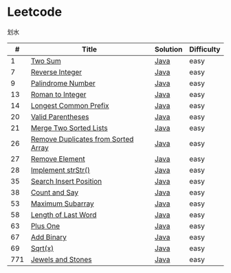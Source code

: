 # Leetcode
划水


| #   | Title  | Solution | Difficulty |
| --- | ------ | -------- | ---------- |
| 1 | [Two Sum](https://leetcode.com/problems/two-sum/) | [Java](https://github.com/Alone95/Leetcode/blob/master/src/Two_Sum.java) | easy |
| 7 | [Reverse Integer](https://leetcode.com/problems/reverse-integer/description/) | [Java](https://github.com/Alone95/Leetcode/blob/master/src/reverse.java) | easy |
| 9 | [Palindrome Number](https://leetcode.com/problems/palindrome-number/description/) | [Java](https://github.com/Alone95/Leetcode/blob/master/src/Palindrome_Number.java) | easy |
| 13 | [Roman to Integer](https://leetcode.com/problems/roman-to-integer/) | [Java](https://github.com/Alone95/Leetcode/blob/master/src/romanToInteger.java) | easy |
| 14 | [Longest Common Prefix](https://leetcode.com/problems/longest-common-prefix/description/) | [Java](https://github.com/Alone95/Leetcode/blob/master/src/longestCommonPrefix.java) | easy |
| 20 | [Valid Parentheses ](https://leetcode.com/problems/valid-parentheses/) | [Java](https://github.com/Alone95/Leetcode/blob/master/src/validParentheses.java) | easy |
| 21 | [Merge Two Sorted Lists](https://leetcode.com/problems/merge-two-sorted-lists/) | [Java](https://github.com/Alone95/Leetcode/blob/master/src/mergeTwoSortedLists.java) | easy |
| 26 | [Remove Duplicates from Sorted Array](https://leetcode.com/problems/remove-duplicates-from-sorted-array/) | [Java](https://github.com/Alone95/Leetcode/blob/master/src/removeDuplicatesfromSortedArray.java) | easy |
| 27 | [Remove Element](https://leetcode.com/problems/remove-element/) | [Java](https://github.com/Alone95/Leetcode/blob/master/src/removeElement.java) | easy |
| 28 | [Implement strStr()](https://leetcode.com/problems/implement-strstr) | [Java](https://github.com/Alone95/Leetcode/blob/master/src/implementStrStr.java) | easy |
| 35 | [Search Insert Position](https://leetcode.com/problems/search-insert-position/) | [Java](https://github.com/Alone95/Leetcode/blob/master/src/searchInsertPosition.java) | easy |
| 38 | [Count and Say](https://leetcode.com/problems/count-and-say/description/) | [Java](https://github.com/Alone95/Leetcode/blob/master/src/countAndSay.java) | easy |
| 53 | [Maximum Subarray](https://leetcode.com/problems/maximum-subarray/description/) | [Java](https://github.com/Alone95/Leetcode/blob/master/src/maximumSubarray.java) | easy |
| 58 | [Length of Last Word](https://leetcode.com/problems/length-of-last-word/) | [Java](https://github.com/Alone95/Leetcode/blob/master/src/lengthofLastWord.java) | easy |
| 63 | [Plus One](https://leetcode.com/problems/plus-one/description/) | [Java](https://github.com/Alone95/Leetcode/blob/master/src/plusOne.java) | easy |
| 67 | [Add Binary](https://leetcode.com/problems/add-binary/description/) | [Java](https://github.com/Alone95/Leetcode/blob/master/src/addBinary.java) | easy |
| 69 | [Sqrt(x)](https://leetcode.com/problems/sqrtx/description/) | [Java](https://github.com/Alone95/Leetcode/blob/master/src/sqrt_x.java) | easy |
| 771| [Jewels and Stones](https://leetcode.com/problems/jewels-and-stones/) | [Java](https://github.com/Alone95/Leetcode/blob/master/src/jewelsAndStones.java) | easy |
